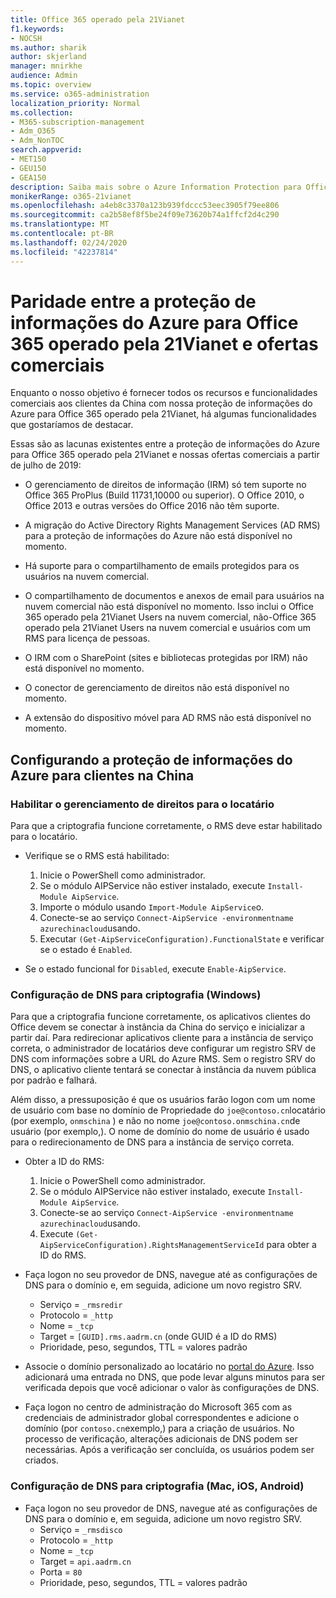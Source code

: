```yaml
---
title: Office 365 operado pela 21Vianet
f1.keywords:
- NOCSH
ms.author: sharik
author: skjerland
manager: mnirkhe
audience: Admin
ms.topic: overview
ms.service: o365-administration
localization_priority: Normal
ms.collection:
- M365-subscription-management
- Adm_O365
- Adm_NonTOC
search.appverid:
- MET150
- GEU150
- GEA150
description: Saiba mais sobre o Azure Information Protection para Office 365 operado pela 21Vianet e como configurá-lo para os clientes da China.
monikerRange: o365-21vianet
ms.openlocfilehash: a4eb8c3370a123b939fdccc53eec3905f79ee806
ms.sourcegitcommit: ca2b58ef8f5be24f09e73620b74a1ffcf2d4c290
ms.translationtype: MT
ms.contentlocale: pt-BR
ms.lasthandoff: 02/24/2020
ms.locfileid: "42237814"
---
```

# <a name="parity-between-azure-information-protection-for-office-365-operated-by-21vianet-and-commercial-offerings"></a>Paridade entre a proteção de informações do Azure para Office 365 operado pela 21Vianet e ofertas comerciais

Enquanto o nosso objetivo é fornecer todos os recursos e funcionalidades comerciais aos clientes da China com nossa proteção de informações do Azure para Office 365 operado pela 21Vianet, há algumas funcionalidades que gostaríamos de destacar.

Essas são as lacunas existentes entre a proteção de informações do Azure para Office 365 operado pela 21Vianet e nossas ofertas comerciais a partir de julho de 2019:

- O gerenciamento de direitos de informação (IRM) só tem suporte no Office 365 ProPlus (Build 11731,10000 ou superior). O Office 2010, o Office 2013 e outras versões do Office 2016 não têm suporte.

- A migração do Active Directory Rights Management Services (AD RMS) para a proteção de informações do Azure não está disponível no momento.
  
- Há suporte para o compartilhamento de emails protegidos para os usuários na nuvem comercial.
  
- O compartilhamento de documentos e anexos de email para usuários na nuvem comercial não está disponível no momento. Isso inclui o Office 365 operado pela 21Vianet Users na nuvem comercial, não-Office 365 operado pela 21Vianet Users na nuvem comercial e usuários com um RMS para licença de pessoas.
  
- O IRM com o SharePoint (sites e bibliotecas protegidas por IRM) não está disponível no momento.
  
- O conector de gerenciamento de direitos não está disponível no momento.
  
- A extensão do dispositivo móvel para AD RMS não está disponível no momento.

## <a name="configuring-azure-information-protection-for-customers-in-china"></a>Configurando a proteção de informações do Azure para clientes na China

### <a name="enable-rights-management-for-the-tenant"></a>Habilitar o gerenciamento de direitos para o locatário

Para que a criptografia funcione corretamente, o RMS deve estar habilitado para o locatário.

- Verifique se o RMS está habilitado:
  1. Inicie o PowerShell como administrador.
  2. Se o módulo AIPService não estiver instalado, execute `Install-Module AipService`.
  3. Importe o módulo usando `Import-Module AipService`o.
  4. Conecte-se ao serviço `Connect-AipService -environmentname azurechinacloud`usando.
  5. Executar `(Get-AipServiceConfiguration).FunctionalState` e verificar se o estado é `Enabled`.

- Se o estado funcional for `Disabled`, execute `Enable-AipService`.

### <a name="dns-configuration-for-encryption-windows"></a>Configuração de DNS para criptografia (Windows)

Para que a criptografia funcione corretamente, os aplicativos clientes do Office devem se conectar à instância da China do serviço e inicializar a partir daí. Para redirecionar aplicativos cliente para a instância de serviço correta, o administrador de locatários deve configurar um registro SRV de DNS com informações sobre a URL do Azure RMS. Sem o registro SRV do DNS, o aplicativo cliente tentará se conectar à instância da nuvem pública por padrão e falhará.

Além disso, a pressuposição é que os usuários farão logon com um nome de usuário com base no domínio de Propriedade do `joe@contoso.cn`locatário (por exemplo, `onmschina` ) e não no nome `joe@contoso.onmschina.cn`de usuário (por exemplo,). O nome de domínio do nome de usuário é usado para o redirecionamento de DNS para a instância de serviço correta.

- Obter a ID do RMS:
  1. Inicie o PowerShell como administrador.
  2. Se o módulo AIPService não estiver instalado, execute `Install-Module AipService`.
  3. Conecte-se ao serviço `Connect-AipService -environmentname azurechinacloud`usando.
  4. Execute `(Get-AipServiceConfiguration).RightsManagementServiceId` para obter a ID do RMS.

- Faça logon no seu provedor de DNS, navegue até as configurações de DNS para o domínio e, em seguida, adicione um novo registro SRV.
  - Serviço = `_rmsredir`
  - Protocolo = `_http`
  - Nome = `_tcp`
  - Target = `[GUID].rms.aadrm.cn` (onde GUID é a ID do RMS)
  - Prioridade, peso, segundos, TTL = valores padrão

- Associe o domínio personalizado ao locatário no [portal do Azure](https://portal.azure.cn/#blade/Microsoft_AAD_IAM/ActiveDirectoryMenuBlade/Domains). Isso adicionará uma entrada no DNS, que pode levar alguns minutos para ser verificada depois que você adicionar o valor às configurações de DNS.

- Faça logon no centro de administração do Microsoft 365 com as credenciais de administrador global correspondentes e adicione o domínio (por `contoso.cn`exemplo,) para a criação de usuários. No processo de verificação, alterações adicionais de DNS podem ser necessárias. Após a verificação ser concluída, os usuários podem ser criados.

### <a name="dns-configuration-for-encryption-mac-ios-android"></a>Configuração de DNS para criptografia (Mac, iOS, Android)

- Faça logon no seu provedor de DNS, navegue até as configurações de DNS para o domínio e, em seguida, adicione um novo registro SRV.
  - Serviço = `_rmsdisco`
  - Protocolo = `_http`
  - Nome = `_tcp`
  - Target = `api.aadrm.cn`
  - Porta = `80`
  - Prioridade, peso, segundos, TTL = valores padrão
